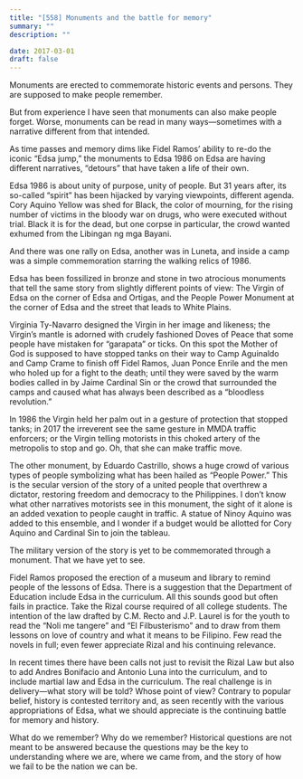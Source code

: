 ```yaml
---
title: "[558] Monuments and the battle for memory"
summary: ""
description: ""

date: 2017-03-01
draft: false
---
```


Monuments are erected to commemorate historic events and persons. They are supposed to make people remember.

But from experience I have seen that monuments can also make people forget. Worse, monuments can be read in many ways—sometimes with a narrative different from that intended.

As time passes and memory dims like Fidel Ramos’ ability to re-do the iconic “Edsa jump,” the monuments to Edsa 1986 on Edsa are having different narratives, “detours” that have taken a life of their own.

Edsa 1986 is about unity of purpose, unity of people. But 31 years after, its so-called “spirit” has been hijacked by varying viewpoints, different agenda. Cory Aquino Yellow was shed for Black, the color of mourning, for the rising number of victims in the bloody war on drugs, who were executed without trial. Black it is for the dead, but one corpse in particular, the crowd wanted exhumed from the Libingan ng mga Bayani.

And there was one rally on Edsa, another was in Luneta, and inside a camp was a simple commemoration starring the walking relics of 1986.

Edsa has been fossilized in bronze and stone in two atrocious monuments that tell the same story from slightly different points of view: The Virgin of Edsa on the corner of Edsa and Ortigas, and the People Power Monument at the corner of Edsa and the street that leads to White Plains.

Virginia Ty-Navarro designed the Virgin in her image and likeness; the Virgin’s mantle is adorned with crudely fashioned Doves of Peace that some people have mistaken for “garapata” or ticks. On this spot the Mother of God is supposed to have stopped tanks on their way to Camp Aguinaldo and Camp Crame to finish off Fidel Ramos, Juan Ponce Enrile and the men who holed up for a fight to the death; until they were saved by the warm bodies called in by Jaime Cardinal Sin or the crowd that surrounded the camps and caused what has always been described as a “bloodless revolution.”

In 1986 the Virgin held her palm out in a gesture of protection that stopped tanks; in 2017 the irreverent see the same gesture in MMDA traffic enforcers; or the Virgin telling motorists in this choked artery of the metropolis to stop and go. Oh, that she can make traffic move.

The other monument, by Eduardo Castrillo, shows a huge crowd of various types of people symbolizing what has been hailed as “People Power.” This is the secular version of the story of a united people that overthrew a dictator, restoring freedom and democracy to the Philippines. I don’t know what other narratives motorists see in this monument, the sight of it alone is an added vexation to people caught in traffic. A statue of Ninoy Aquino was added to this ensemble, and I wonder if a budget would be allotted for Cory Aquino and Cardinal Sin to join the tableau.

The military version of the story is yet to be commemorated through a monument. That we have yet to see.

Fidel Ramos proposed the erection of a museum and library to remind people of the lessons of Edsa. There is a suggestion that the Department of Education include Edsa in the curriculum. All this sounds good but often fails in practice. Take the Rizal course required of all college students. The intention of the law drafted by C.M. Recto and J.P. Laurel is for the youth to read the “Noli me tangere” and “El Filbusterismo” and to draw from them lessons on love of country and what it means to be Filipino. Few read the novels in full; even fewer appreciate Rizal and his continuing relevance.

In recent times there have been calls not just to revisit the Rizal Law but also to add Andres Bonifacio and Antonio Luna into the curriculum, and to include martial law and Edsa in the curriculum. The real challenge is in delivery—what story will be told? Whose point of view? Contrary to popular belief, history is contested territory and, as seen recently with the various appropriations of Edsa, what we should appreciate is the continuing battle for memory and history.

What do we remember? Why do we remember? Historical questions are not meant to be answered because the questions may be the key to understanding where we are, where we came from, and the story of how we fail to be the nation we can be.

